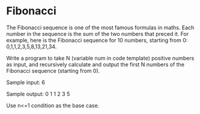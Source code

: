# Fibonacci

The Fibonacci sequence is one of the most famous formulas in maths. 
Each number in the sequence is the sum of the two numbers that preced it. 
For example, here is the Fibonacci sequence for 10 numbers, starting from 0: 0,1,1,2,3,5,8,13,21,34.

Write a program to take N (variable num in code template) positive numbers as input, and recursively calculate and output the first N numbers of the Fibonacci sequence (starting from 0).

Sample input:
6

Sample output:
0
1
1
2
3
5

Use n<=1 condition as the base case.
